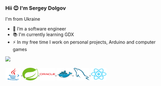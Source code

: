 ### Hii 😊 I'm Sergey Dolgov
I'm from Ukraine

- 🔭 I’m a software engineer
- 📚 I'm currently learning GDX
- ⚡ In my free time I work on personal projects, Arduino and computer games 

<div align="left">
  <a href="https://github.com/dolgovprg">
  <img height="150em" src="https://github-readme-stats.vercel.app/api/top-langs/?username=sergdolgov&layout=compact&langs_count=7&theme=gruvbox" />
</div>

<div style="display: inline_block"><br>
  <img align="center" height="40" width="50" src="https://raw.githubusercontent.com/devicons/devicon/master/icons/java/java-original.svg">
  <img align="center" height="40" width="50" src="https://raw.githubusercontent.com/devicons/devicon/master/icons/spring/spring-original.svg">
  <img align="center" height="40" width="50" src="https://raw.githubusercontent.com/devicons/devicon/master/icons/oracle/oracle-original.svg">
  <img align="center" height="40" width="50" src="https://raw.githubusercontent.com/devicons/devicon/master/icons/docker/docker-original.svg">
  <img align="center" height="40" width="50" src="https://raw.githubusercontent.com/devicons/devicon/master/icons/mysql/mysql-original.svg">
  <img align="center" height="40" width="50" src="https://raw.githubusercontent.com/devicons/devicon/master/icons/react/react-original.svg">
</div>

##

